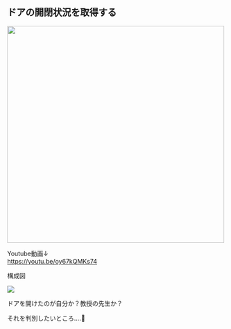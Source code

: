 ## ドアの開閉状況を取得する



<img src="https://user-images.githubusercontent.com/52638834/94877518-b1873b00-0495-11eb-95d9-fb0814208f09.GIF" width="500">



Youtube動画↓<br/>
https://youtu.be/oy67kQMKs74


構成図

![](https://user-images.githubusercontent.com/52638834/94877989-14c59d00-0497-11eb-9511-83e407238964.png)


ドアを開けたのが自分か？教授の先生か？<br/>

それを判別したいところ....🤔
